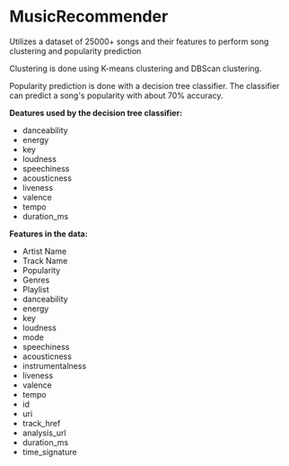 # MusicRecommender

Utilizes a dataset of 25000+ songs and their features to perform song clustering and popularity prediction

Clustering is done using K-means clustering and DBScan clustering. 

Popularity prediction is done with a decision tree classifier. The classifier can predict a song's popularity with about 70% accuracy. 

**Deatures used by the decision tree classifier:** 
- danceability
- energy
- key
- loudness
- speechiness
- acousticness
- liveness
- valence
- tempo
- duration_ms

**Features in the data:**
- Artist Name
- Track Name
- Popularity
- Genres
- Playlist
- danceability
- energy
- key
- loudness
- mode
- speechiness
- acousticness
- instrumentalness
- liveness
- valence
- tempo
- id
- uri
- track_href
- analysis_url
- duration_ms
- time_signature
